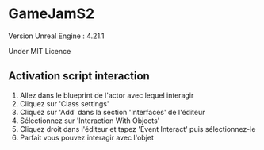 # GameJamS2


Version Unreal Engine : 4.21.1

Under MIT Licence

## Activation script interaction
1. Allez dans le blueprint de l'actor avec lequel interagir
2. Cliquez sur 'Class settings'
3. Cliquez sur 'Add' dans la section 'Interfaces' de l'éditeur
4. Sélectionnez sur 'Interaction With Objects'
5. Cliquez droit dans l'éditeur et tapez 'Event Interact' puis sélectionnez-le
6. Parfait vous pouvez interagir avec l'objet

